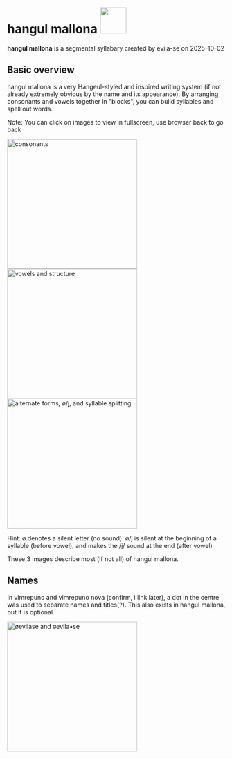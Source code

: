 # hangul mallona <img src="https://almostahexagon2.github.io/lri/uploads/imgs/orthography/hangul-mallona/title.jpg" height=60 />
**hangul mallona** is a segmental syllabary created by evila-se on 2025-10-02

## Basic overview
hangul mallona is a very Hangeul-styled and inspired writing system (if not already extremely obvious by the name and its appearance). By arranging consonants and vowels together in "blocks", you can build syllables and spell out words.

Note: You can click on images to view in fullscreen, use browser back to go back

<img src="https://almostahexagon2.github.io/lri/uploads/imgs/orthography/hangul-mallona/overview-consonant.png" width=300 title="consonants" />
<img src="https://almostahexagon2.github.io/lri/uploads/imgs/orthography/hangul-mallona/overview-vowel-i-structure.png" width=300 title="vowels and structure" />
<img src="https://almostahexagon2.github.io/lri/uploads/imgs/orthography/hangul-mallona/overview-alternate-i-j-i-splitting.png" width=300 title="alternate forms, ø/j, and syllable splitting" />

Hint: ø denotes a silent letter (no sound). ø/j is silent at the beginning of a syllable (before vowel), and makes the /j/ sound at the end (after vowel)

These 3 images describe most (if not all) of hangul mallona.

## Names
In vimrepuno and vimrepuno nova (confirm, i link later), a dot in the centre was used to separate names and titles(?). This also exists in hangul mallona, but it is optional.

<img src="https://almostahexagon2.github.io/lri/uploads/imgs/orthography/hangul-mallona/dot-v-nami.jpg" width=300 title="øevilase and øevila•se" />
